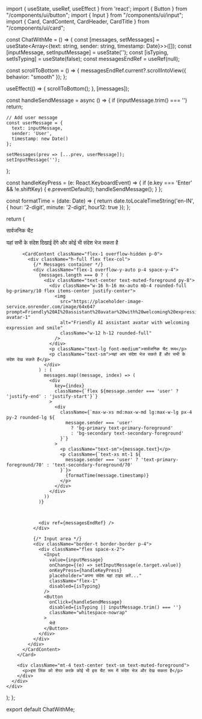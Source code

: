 import { useState, useRef, useEffect } from 'react';
import { Button } from "/components/ui/button";
import { Input } from "/components/ui/input";
import { Card, CardContent, CardHeader, CardTitle } from "/components/ui/card";

const ChatWithMe = () => {
  const [messages, setMessages] = useState<Array<{text: string, sender: string, timestamp: Date}>>([]);
  const [inputMessage, setInputMessage] = useState('');
  const [isTyping, setIsTyping] = useState(false);
  const messagesEndRef = useRef<HTMLDivElement>(null);

  const scrollToBottom = () => {
    messagesEndRef.current?.scrollIntoView({ behavior: "smooth" });
  };

  useEffect(() => {
    scrollToBottom();
  }, [messages]);

  const handleSendMessage = async () => {
    if (inputMessage.trim() === '') return;

    // Add user message
    const userMessage = {
      text: inputMessage,
      sender: 'User',
      timestamp: new Date()
    };
    
    setMessages(prev => [...prev, userMessage]);
    setInputMessage('');
  };

  const handleKeyPress = (e: React.KeyboardEvent) => {
    if (e.key === 'Enter' && !e.shiftKey) {
      e.preventDefault();
      handleSendMessage();
    }
  };

  const formatTime = (date: Date) => {
    return date.toLocaleTimeString('en-IN', { 
      hour: '2-digit', 
      minute: '2-digit',
      hour12: true 
    });
  };

  return (
    <div className="min-h-screen bg-background p-4 md:p-6">
      <div className="max-w-4xl mx-auto">
        <Card className="w-full h-[80vh] flex flex-col">
          <CardHeader className="border-b border-border">
            <CardTitle className="text-center text-primary">
              सार्वजनिक चैट
            </CardTitle>
            <p className="text-sm text-muted-foreground text-center">
              यहां सभी के संदेश दिखाई देंगे और कोई भी संदेश भेज सकता है
            </p>
          </CardHeader>
          
          <CardContent className="flex-1 overflow-hidden p-0">
            <div className="h-full flex flex-col">
              {/* Messages container */}
              <div className="flex-1 overflow-y-auto p-4 space-y-4">
                {messages.length === 0 ? (
                  <div className="text-center text-muted-foreground py-8">
                    <div className="w-16 h-16 mx-auto mb-4 rounded-full bg-primary/10 flex items-center justify-center">
                      <img 
                        src="https://placeholder-image-service.onrender.com/image/64x64?prompt=Friendly%20AI%20assistant%20avatar%20with%20welcoming%20expression&id=chat-avatar-1" 
                        alt="Friendly AI assistant avatar with welcoming expression and smile"
                        className="w-12 h-12 rounded-full"
                      />
                    </div>
                    <p className="text-lg font-medium">सार्वजनिक चैट रूम</p>
                    <p className="text-sm">यहां आप संदेश भेज सकते हैं और सभी के संदेश देख सकते हैं</p>
                  </div>
                ) : (
                  messages.map((message, index) => (
                    <div
                      key={index}
                      className={`flex ${message.sender === 'user' ? 'justify-end' : 'justify-start'}`}
                    >
                      <div
                        className={`max-w-xs md:max-w-md lg:max-w-lg px-4 py-2 rounded-lg ${
                          message.sender === 'user'
                            ? 'bg-primary text-primary-foreground'
                            : 'bg-secondary text-secondary-foreground'
                        }`}
                      >
                        <p className="text-sm">{message.text}</p>
                        <p className={`text-xs mt-1 ${
                          message.sender === 'user' ? 'text-primary-foreground/70' : 'text-secondary-foreground/70'
                        }`}>
                          {formatTime(message.timestamp)}
                        </p>
                      </div>
                    </div>
                  ))
                )}
                
                
                
                <div ref={messagesEndRef} />
              </div>

              {/* Input area */}
              <div className="border-t border-border p-4">
                <div className="flex space-x-2">
                  <Input
                    value={inputMessage}
                    onChange={(e) => setInputMessage(e.target.value)}
                    onKeyPress={handleKeyPress}
                    placeholder="अपना संदेश यहां टाइप करें..."
                    className="flex-1"
                    disabled={isTyping}
                  />
                  <Button
                    onClick={handleSendMessage}
                    disabled={isTyping || inputMessage.trim() === ''}
                    className="whitespace-nowrap"
                  >
                    भेजें
                  </Button>
                </div>
              </div>
            </div>
          </CardContent>
        </Card>

        <div className="mt-4 text-center text-sm text-muted-foreground">
          <p>इस लिंक को शेयर करके कोई भी इस चैट रूम में संदेश भेज और देख सकता है</p>
        </div>
      </div>
    </div>
  );
};

export default ChatWithMe;
